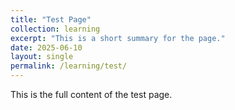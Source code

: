 ```yaml
---
title: "Test Page"
collection: learning
excerpt: "This is a short summary for the page."
date: 2025-06-10
layout: single
permalink: /learning/test/
---
```


This is the full content of the test page.
